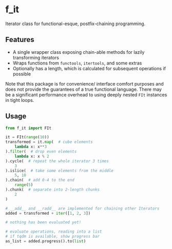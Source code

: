 # f_it

Iterator class for functional-esque, postfix-chaining programming.

## Features

* A single wrapper class exposing chain-able methods for lazily transforming iterators
* Wraps functions from `functools`, `itertools`, and some extras
* Optionally has a length, which is calculated for subsequent operations if possible

Note that this package is for convenience/ interface comfort purposes
and does not provide the guarantees of a true functional language.
There may be a significant performance overhead to using deeply nested ``FIt`` instances in tight loops.

## Usage

```python
from f_it import FIt

it = FIt(range(10))
transformed = it.map(  # cube elements
    lambda x: x**3
).filter(  # drop even elements
    lambda x: x % 2
).cycle(  # repeat the whole iterator 3 times
    3
).islice(  # take some elements from the middle
    5, 10
).chain(  # add 0-4 to the end
    range(5)
).chunk(  # separate into 2-length chunks
    2
)

# __add__ and __radd__ are implemented for chaining other Iterators
added = transformed + iter([1, 2, 3])

# nothing has been evaluated yet!

# evaluate operations, reading into a list
# if tqdm is available, show progress bar
as_list = added.progress().to(list)
```
